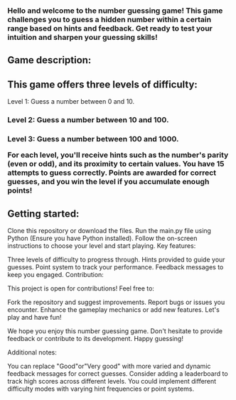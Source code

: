 <h3>Hello and welcome to the number guessing game! This game challenges you to guess a hidden number within a certain range based on hints and feedback. Get ready to test your intuition and sharpen your guessing skills!</h3>

<h2>Game description:</h2>

<h2>This game offers three levels of difficulty:</h2>

<p>Level 1: Guess a number between 0 and 10.</h3>
<h3>Level 2: Guess a number between 10 and 100.</h3>
<h3>Level 3: Guess a number between 100 and 1000.</p>
<p>For each level, you'll receive hints such as the number's parity (even or odd), and its proximity to certain values. You have 15 attempts to guess correctly. Points are awarded for correct guesses, and you win the level if you accumulate enough points!</p>

<h2>Getting started:</h2>

Clone this repository or download the files.
Run the main.py file using Python (Ensure you have Python installed).
Follow the on-screen instructions to choose your level and start playing.
Key features:

Three levels of difficulty to progress through.
Hints provided to guide your guesses.
Point system to track your performance.
Feedback messages to keep you engaged.
Contribution:

This project is open for contributions! Feel free to:

Fork the repository and suggest improvements.
Report bugs or issues you encounter.
Enhance the gameplay mechanics or add new features.
Let's play and have fun!

We hope you enjoy this number guessing game. Don't hesitate to provide feedback or contribute to its development. Happy guessing!

Additional notes:

You can replace "Good"or"Very good" with more varied and dynamic feedback messages for correct guesses.
Consider adding a leaderboard to track high scores across different levels.
You could implement different difficulty modes with varying hint frequencies or point systems.
